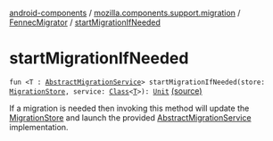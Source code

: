 [android-components](../../index.md) / [mozilla.components.support.migration](../index.md) / [FennecMigrator](index.md) / [startMigrationIfNeeded](./start-migration-if-needed.md)

# startMigrationIfNeeded

`fun <T : `[`AbstractMigrationService`](../-abstract-migration-service/index.md)`> startMigrationIfNeeded(store: `[`MigrationStore`](../../mozilla.components.support.migration.state/-migration-store/index.md)`, service: `[`Class`](https://developer.android.com/reference/java/lang/Class.html)`<`[`T`](start-migration-if-needed.md#T)`>): `[`Unit`](https://kotlinlang.org/api/latest/jvm/stdlib/kotlin/-unit/index.html) [(source)](https://github.com/mozilla-mobile/android-components/blob/master/components/support/migration/src/main/java/mozilla/components/support/migration/FennecMigrator.kt#L446)

If a migration is needed then invoking this method will update the [MigrationStore](../../mozilla.components.support.migration.state/-migration-store/index.md) and launch
the provided [AbstractMigrationService](../-abstract-migration-service/index.md) implementation.

